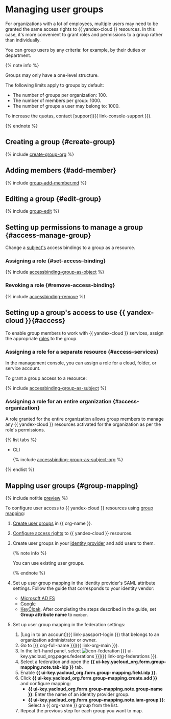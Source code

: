# Managing user groups

For organizations with a lot of employees, multiple users may need to be granted the same access rights to {{ yandex-cloud }} resources. In this case, it's more convenient to grant roles and permissions to a group rather than individually.

You can group users by any criteria: for example, by their duties or department.

{% note info %}

Groups may only have a one-level structure.

The following limits apply to groups by default:
* The number of groups per organization: 100.
* The number of members per group: 1000.
* The number of groups a user may belong to: 1000.

To increase the quotas, contact [support]({{ link-console-support }}).

{% endnote %}

## Creating a group {#create-group}

{% include [create-group-org](../../_includes/organization/create-group-org.md) %}

## Adding members {#add-member}

{% include [group-add-member.md](../../_includes/organization/group-add-member.md) %}

## Editing a group {#edit-group}

{% include [group-edit](../../_includes/organization/group-edit.md) %}

## Setting up permissions to manage a group {#access-manage-group}

Change a [subject's](../../iam/concepts/access-control/index.md#subject) access bindings to a group as a resource.

### Assigning a role {#set-access-binding}

{% include [accessbinding-group-as-object](../../_includes/organization/accessbinding-group-as-object.md) %}

### Revoking a role {#remove-access-binding}

{% include [accessbinding-remove](../../_includes/organization/accessbinding-remove.md) %}

## Setting up a group's access to use {{ yandex-cloud }}{#access}

To enable group members to work with {{ yandex-cloud }} services, assign the appropriate [roles](../../iam/concepts/access-control/roles.md) to the group.

### Assigning a role for a separate resource {#access-services}

In the management console, you can assign a role for a cloud, folder, or service account.

To grant a group access to a resource:

{% include [accessbinding-group-as-subject](../../_includes/organization/accessbinding-group-as-subject.md) %}

### Assigning a role for an entire organization {#access-organization}

A role granted for the entire organization allows group members to manage any {{ yandex-cloud }} resources activated for the organization as per the role's permissions.

{% list tabs %}

- CLI

   {% include [accessbinding-group-as-subject-org](../../_includes/organization/accessbinding-group-as-subject-org.md) %}

{% endlist %}

## Mapping user groups {#group-mapping}

{% include notitle [preview](../../_includes/note-preview-by-request.md) %}

To configure user access to {{ yandex-cloud }} resources using [group mapping](../concepts/add-federation.md#group-mapping):

1. [Create user groups](#create-group) in {{ org-name }}.
1. [Configure access rights](#access) to {{ yandex-cloud }} resources.
1. Create user groups in your [identity provider](../concepts/add-federation.md#federation-usage) and add users to them.

   {% note info %}

   You can use existing user groups.

   {% endnote %}

1. Set up user group mapping in the identity provider's SAML attribute settings. Follow the guide that corresponds to your identity vendor:

   * [Microsoft AD FS](https://learn.microsoft.com/en-us/power-pages/security/authentication/saml2-settings#create-an-ad-fs-relying-party-trust)
   * [Google](https://support.google.com/a/answer/11143403?sjid=815248229840499495-EU)
   * [KeyCloak](https://www.keycloak.org/docs/22.0.3/server_admin/#_protocol-mappers). After completing the steps described in the guide, set **Group attribute name** to `member`.

1. Set up user group mapping in the federation settings:

   1. [Log in to an account]({{ link-passport-login }}) that belongs to an organization administrator or owner.
   1. Go to [{{ org-full-name }}]({{ link-org-main }}).
   1. In the left-hand panel, select ![icon-federation](../../_assets/organization/icon-federation.svg) [{{ ui-key.yacloud_org.pages.federations }}]({{ link-org-federations }}).
   1. Select a federation and open the **{{ ui-key.yacloud_org.form.group-mapping.note.tab-idp }}** tab.
   1. Enable **{{ ui-key.yacloud_org.form.group-mapping.field.idp }}**.
   1. Click **{{ ui-key.yacloud_org.form.group-mapping.create.add }}** and configure mapping:
      * **{{ ui-key.yacloud_org.form.group-mapping.note.group-name }}**: Enter the name of an identity provider group.
      * **{{ ui-key.yacloud_org.form.group-mapping.note.iam-group }}**: Select a {{ org-name }} group from the list.
   1. Repeat the previous step for each group you want to map.
